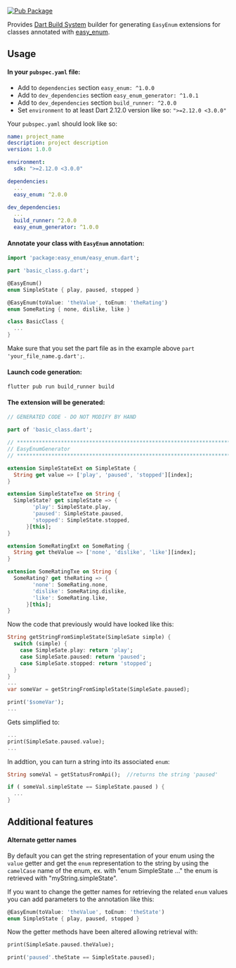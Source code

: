 [![Pub Package](https://img.shields.io/pub/v/easy_enum_generator.svg)](https://pub.dev/packages/easy_enum_generator)

Provides [Dart Build System](https://pub.dev/packages/build) builder for generating `EasyEnum` extensions for classes annotated with [easy_enum](https://pub.dev/packages/easy_enum).

## Usage

#### In your `pubspec.yaml` file:
- Add to `dependencies` section `easy_enum: ^1.0.0`
- Add to `dev_dependencies` section `easy_enum_generator: ^1.0.1`
- Add to `dev_dependencies` section `build_runner: ^2.0.0`
- Set `environment` to at least Dart 2.12.0 version like so: `">=2.12.0 <3.0.0"`

Your `pubspec.yaml` should look like so:

```yaml
name: project_name
description: project description
version: 1.0.0

environment:
  sdk: ">=2.12.0 <3.0.0"

dependencies:
  ...
  easy_enum: ^2.0.0
  
dev_dependencies:
  ...
  build_runner: ^2.0.0
  easy_enum_generator: ^1.0.0
```

#### Annotate your class with `EasyEnum` annotation:

```dart
import 'package:easy_enum/easy_enum.dart';

part 'basic_class.g.dart';

@EasyEnum()
enum SimpleState { play, paused, stopped }

@EasyEnum(toValue: 'theValue', toEnum: 'theRating')
enum SomeRating { none, dislike, like }

class BasicClass {
  ...
}
```

Make sure that you set the part file as in the example above `part 'your_file_name.g.dart';`.

#### Launch code generation:

```
flutter pub run build_runner build
```

#### The extension will be generated:

```dart
// GENERATED CODE - DO NOT MODIFY BY HAND

part of 'basic_class.dart';

// **************************************************************************
// EasyEnumGenerator
// **************************************************************************

extension SimpleStateExt on SimpleState {
  String get value => ['play', 'paused', 'stopped'][index];
}

extension SimpleStateTxe on String {
  SimpleState? get simpleState => {
        'play': SimpleState.play,
        'paused': SimpleState.paused,
        'stopped': SimpleState.stopped,
      }[this];
}

extension SomeRatingExt on SomeRating {
  String get theValue => ['none', 'dislike', 'like'][index];
}

extension SomeRatingTxe on String {
  SomeRating? get theRating => {
        'none': SomeRating.none,
        'dislike': SomeRating.dislike,
        'like': SomeRating.like,
      }[this];
}
```

Now the code that previously would have looked like this:

```dart
String getStringFromSimpleState(SimpleSate simple) {
  switch (simple) {
    case SimpleSate.play: return 'play';
    case SimpleSate.paused: return 'paused';
    case SimpleSate.stopped: return 'stopped';
  }
}
...
var someVar = getStringFromSimpleState(SimpleSate.paused);

print('$someVar');
...
```

Gets simplified to:

```dart
...
print(SimpleSate.paused.value);
...
```

In addtion, you can turn a string into its associated `enum`:

```dart
String someVal = getStatusFromApi();  //returns the string 'paused'

if ( someVal.simpleState == SimpleState.paused ) {
  ...
}
```

## Additional features

#### Alternate getter names

By default you can get the string representation of your enum using the `value` getter and get the `enum` representation to the string by 
using the `camelCase` name of the enum, ex. with "enum SimpleState ..." the enum is retrieved with "myString.simpleState".

If you want to change the getter names for retrieving the related `enum` values you can add parameters to the annotation like this:

```dart
@EasyEnum(toValue: 'theValue', toEnum: 'theState')
enum SimpleState { play, paused, stopped }
```

Now the getter methods have been altered allowing retrieval with:

```dart
print(SimpleSate.paused.theValue);

print('paused'.theState == SimpleState.paused);
```